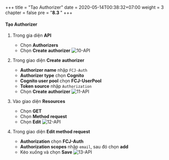 +++
title = "Tạo Authorizer"
date = 2020-05-14T00:38:32+07:00
weight = 3
chapter = false
pre = "<b>8.3 </b>"
+++

#### Tạo Authorizer

1. Trong gia diện **API**

   - Chọn **Authorizers**
   - Chọn **Create authorizer**
     ![10-API](/images/9/9-api-10.png?width=90pc)

2. Trong giao diện **Create authorizer**

   - **Authorizer name** nhập `FCJ-Auth`
   - **Authorizer type** chọn **Cognito**
   - **Cognito user pool** chọn **FCJ-UserPool**
   - **Token source** nhập `Authorization`
   - Chọn **Create authorizer**
     ![11-API](/images/9/9-api-11.png?width=90pc)

3. Vào giao diện **Resources**

   - Chọn **GET**
   - Chọn **Method request**
   - Chọn **Edit**
     ![12-API](/images/9/9-api-12.png?width=90pc)

4. Trong giao diện **Edit method request**

   - **Authorization** chọn **FCJ-Auth**
   - **Authorization scopes** nhập `email`, sau đó chọn **add**
   - Kéo xuống và chọn **Save**
     ![13-API](/images/9/9-api-13.png?width=90pc)
